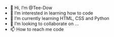 - 👋 Hi, I’m @Tee-Dow
- 👀 I’m interested in learning how to code
- 🌱 I’m currently learning HTML, CSS and Python
- 💞️ I’m looking to collaborate on ...
- 📫 How to reach me code 

<!---
Tee-Dow/Tee-Dow is a ✨ special ✨ repository because its `README.md` (this file) appears on your GitHub profile.
You can click the Preview link to take a look at your changes.
--->
